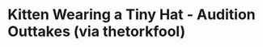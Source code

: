 <!--
id: 705248805
link: http://tumblr.atmos.org/post/705248805/kitten-wearing-a-tiny-hat-audition-outtakes-via
slug: kitten-wearing-a-tiny-hat-audition-outtakes-via
date: Wed Jun 16 2010 11:49:07 GMT-0700 (PDT)
publish: 2010-06-016
tags: 
title: Kitten Wearing a Tiny Hat - Audition Outtakes (via thetorkfool) 
-->


Kitten Wearing a Tiny Hat - Audition Outtakes (via thetorkfool) 
================================================================




